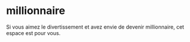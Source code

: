 # millionnaire
Si vous aimez le divertissement et avez envie de devenir millionnaire, cet espace est pour vous.
